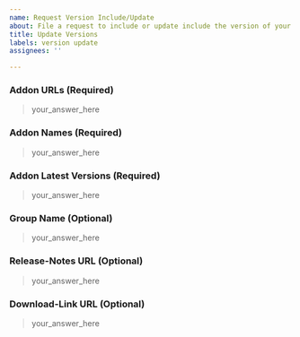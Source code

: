 ```yaml
---
name: Request Version Include/Update
about: File a request to include or update include the version of your data
title: Update Versions
labels: version update
assignees: ''

---
```


### Addon URLs (Required)
> your_answer_here

### Addon Names (Required)
> your_answer_here

### Addon Latest Versions (Required)
> your_answer_here

### Group Name (Optional)
> your_answer_here

### Release-Notes URL (Optional)
> your_answer_here

### Download-Link URL (Optional)
> your_answer_here
